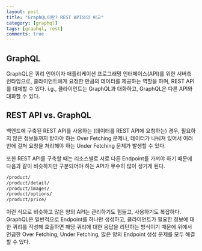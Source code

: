 ```yaml
---
layout: post
title: "GraphQL이란? REST API와의 비교"
category: [graphql]
tags: [graphql, rest]
comments: true
---
```


## GraphQL

GraphQL은 쿼리 언어이자 애플리케이션 프로그래밍 인터페이스(API)를 위한 서버측 런타임으로, 클라이언트에게 요청한 만큼의 데이터를 제공하는 역할을 하며, REST API를 대체할 수 있다. i.g., 클라이언트는 GraphQL과 대화하고, GraphQL은 다른 API와 대화할 수 있다.

## REST API vs. GraphQL

백엔드에 구축된 REST API를 사용하는 (데이터를 REST API에 요청하는) 경우, 필요하지 않은 정보들까지 받아야 하는 Over Fetching 문제나, 데이터가 나눠져 있어서 여러 번에 걸쳐 요청을 처리해야 하는 Under Fetching 문제가 발생할 수 있다.

또한 REST API를 구축할 때는 리소스별로 서로 다른 Endpoint를 가져야 하기 때문에 다음과 같이 비슷하지만 구분되어야 하는 API가 무수히 많이 생기게 된다.

```bash
/product/
/product/detail/
/product/images/
/product/options/
/product/price/
```

이런 식으로 비슷하고 많은 양의 API는 관리하기도 힘들고, 사용하기도 복잡하다. GraphQL은 일반적으로 Endpoint를 하나만 생성하고, 클라이언트가 필요한 정보에 대한 쿼리를 작성해 호출하면 해당 쿼리에 대한 응답을 리턴하는 방식이기 때문에 위에서 언급한 Over Fetching, Under Fetching, 많은 양의 Endpoint 생성 문제를 모두 해결할 수 있다.
